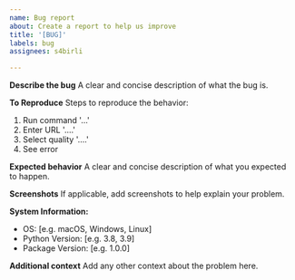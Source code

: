 ```yaml
---
name: Bug report
about: Create a report to help us improve
title: '[BUG]'
labels: bug
assignees: s4birli

---
```


**Describe the bug**
A clear and concise description of what the bug is.

**To Reproduce**
Steps to reproduce the behavior:
1. Run command '...'
2. Enter URL '....'
3. Select quality '....'
4. See error

**Expected behavior**
A clear and concise description of what you expected to happen.

**Screenshots**
If applicable, add screenshots to help explain your problem.

**System Information:**
 - OS: [e.g. macOS, Windows, Linux]
 - Python Version: [e.g. 3.8, 3.9]
 - Package Version: [e.g. 1.0.0]

**Additional context**
Add any other context about the problem here. 